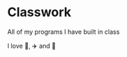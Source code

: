 # Classwork
All of my programs I have built in class

I love :pizza:, :airplane: and :roller_coaster:
